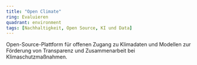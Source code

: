 ```yaml
---
title: "Open Climate"
ring: Evaluieren
quadrant: environment
tags: [Nachhaltigkeit, Open Source, KI und Data]
---
```


Open-Source-Plattform für offenen Zugang zu Klimadaten und Modellen zur Förderung von Transparenz und Zusammenarbeit bei Klimaschutzmaßnahmen.

